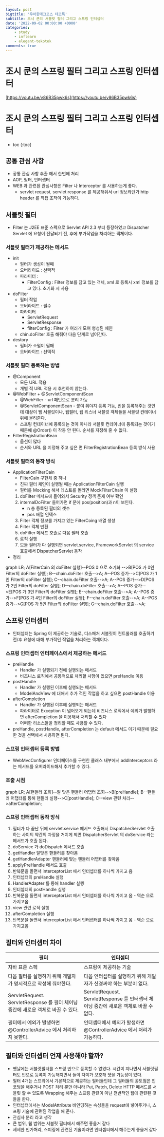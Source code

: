 ```yaml
---
layout: post
bigtitle: '우아한테크코스 테코톡'
subtitle: 조시 쿤의 서블릿 필터 그리고 스프링 인터셉터
date: '2022-09-02 00:00:00 +0900'
categories:
    - study
    - inflearn
    - elegant-tekotok
comments: true
---
```


# 조시 쿤의 스프링 필터 그리고 스프링 인터셉터
[https://youtu.be/v86B35pwk6s](https://youtu.be/v86B35pwk6s)

# 조시 쿤의 스프링 필터 그리고 스프링 인터셉터
* toc
{:toc}

## 공통 관심 사항
+ 공통 관심 사항 추출 해서 한번에 처리
+ AOP, 필터, 인터셉터
+ WEB 과 관련된 관심사항은 Filter 나 Interceptor 를 사용하는게 좋다.
  + servlet request, servlet response 를 제공해줘서 url 정보라던가 http header 를 직접 조작이 가능하다.

## 서블릿 필터
+ Filter 는 J2EE 표준 스펙으로 Servlet API 2.3 부터 등장하였고 Dispatcher Servlet 에 요청이 전달되기 전, 후에 부가작업을 처리하는 객체이다.

### 서블릿 필터가 제공하는 메서드
+ init 
  + 필터가 생성이 될때 
  + 오버라이드 : 선택적
  + 파라미터 : 
    + FilterConfig : Filter 정보를 담고 있는 객체, xml 로 등록시 xml 정보를 담고 있다. 초기화 시 사용
+ doFilter
  + 필터 작업 
  + 오버라이드 : 필수
  + 파라미터 
    + ServletRequest
    + ServletResponse
    + filterConfig : Filter 가 여러개 모여 형성된 체인
  + chin.doFilter 호출 해줘야 다음 단계로 넘어간다.
+ destory
  + 필터가 소멸이 될때 
  + 오버라이드 : 선택적

### 서블릿 필터 등록하는 방법 
+ @Component
  + 모든 URL 적용 
  + 개별 적 URL 적용 시 추천하지 않는다.
+ @WebFilter + @ServletComponentScan
  + @WebFilter - url 패턴으로 분리 가능
  + @ServletComponentScan - 붙여 줘야지 등록 가능, 빈을 등록해주는 것인데 대상이 웹 서블릿이나, 웹필터, 웹 리스너 서블릿 객체들을 서블릿 컨테이너 위에 올려준다.
  + 스프링 컨테이너에 등록되는 것이 아니라 서블릿 컨테이너에 등록되는 것이기 때문에 @Order() 이 작동 안 된다. 순서를 지정해 줄 수 없다.
+ FilterRegistrationBean
  + 옵션이 많다
  + 순서와 URL 을 지정해 주고 싶은 면 FilterRegistrationBean 등록 방식 사용

### 서블릿 필터의 동작 방식
+ ApplicationFilterCain
  + FilterCain 구현체 중 하나
  + 진짜 필터 체인이 실행될 때는 ApplicationFilterCain 실행
  + 필터를 Mocking 해서 테스트를 돌리면 MockFilterChain 이 실행
  1. doFilter 메서드에 들어와서 Security 정책 존재 여부 확인
  2. internalDoFilter 들어가면 if 문에 pos(position)과 n이 보인다.
     + n 총 등록된 필터의 갯수
     + pos 배열 인덱스
  3. Filter 객체 정보를 가지고 있는 FilterCoing 배열 생성
  4. Filter 객체 반환
  5. doFilter 메서드 호출로 다음 필터 호출
  6. 로직 실행 
  7. 모들 필터가 다 실행되면 servlet.service, FrameworkServlet 의 service 호출해서 DispatcherServlet 동작
+ 정리

<div class="language-mermaid">
graph LR;
    A[FilterCain 의 doFilter 실행]--POS 0 으로 초기화 -->B[POS 가 0인 Filter의 doFilter 실행];
    B--chain.doFilter 호출-->A;
    A--POS 증가-->C[POS 가 1인 Filter의 doFilter 실행];
    C--chain.doFilter 호출-->A;
    A--POS 증가-->D[POS 가 2인 Filter의 doFilter 실행];
    D--chain.doFilter 호출-->A;
    A--POS 증가-->E[POS 가 3인 Filter의 doFilter 실행];
    E--chain.doFilter 호출-->A;
    A--POS 증가-->F[POS 가 4인 Filter의 doFilter 실행];
    F--chain.doFilter 호출-->A;
    A--POS 증가-->G[POS 가 5인 Filter의 doFilter 실행];
    G--chain.doFilter 호출-->A;
</div>

## 스프링 인터셉터
+ 인터셉터는 Spring 이 제공하는 기술로, 디스패처 서블릿이 컨트롤러를 호출하기 전/후 요청에 대해 부가적인 작업을 처리하는 객체이다.

### 스프링 인터셉터 인터페이스에서 제공하는 메서드
+ preHandle
  + Handler 가 실행되기 전에 실행되는 메서드
  + 비즈니스 로직에서 공통적으로 처리할 사항이 있으면 preHandle 이용
+ postHandle
  + Handler 가 실행된 이후에 실행되는 메서드
  + ModelAndView 에 대해서 추가 적인 작업을 하고 싶으면 postHandle 이용 
+ afterCompletion
  + Handler 가 실행된 이후에 실행되는 메서드
  + 파라미터로 Exception 이 넘어오게 되는데 비즈니스 로직에서 예외가 발행하면 afterCompletion 을 이용해서 처리할 수 있다
  + 어떠한 리소스들을 정리할 때도 사용할 수 있다.
+ preHandle, postHandle, afterCompletion 는 default 메서드 이기 때문에 필요한 것을 선택해서 사용하면 된다.

### 스프링 인터셉터 등록 방법
+ WebMvcConfigurer 인터페이스를 구현한 클래스 내부에서 addInterceptors 라는 메서드를 오버라이드해서 추가할 수 있다.

### 호출 시점

<div class="language-mermaid">
graph LR;
    A[핸들러 조회]--알 맞은 핸들러 어댑터 조회-->B[preHandle];
    B--핸들러 어댑터를 통해 핸들러 실행-->C[postHandle];
    C--view 관련 처리-->afterCompletion;
</div>

### 스프링 인터셉터 동작 방식
1. 필터가 다 끝난 뒤에 servlet.service 메서드 호출해서 DispatcherServlet 호출 하는 사이의 약간의 과정을 거치게 되면 DispatcherServlet 의 doService 라는 메서드가 호출 된다.
2. doService 가 doDispatch 메서드 호출
3. getHandler 알맞은 핸들러를 찾아옴 
4. getHandlerAdapter 핸들러에 맞는 핸들러 어뎁터를 찾아옴
5. applyPreHandle 메서드 호출
6. 반복문을 돌면서 interceptorList 에서 인터셉터를 하나씩 가지고 옴
7. 인터셉터의 preHandle 실행 
8. HandlerAdapter 를 통해 handler 실행
9. 인터셉터의 postHandle 실행 
10. 반복문을 돌면서 interceptorList 에서 인터셉터를 하나씩 가지고 옴  - 역순 으로 가지고옴
11. view 관련 로직 실행
12. afterCompletion 실행
13. 반복문을 돌면서 interceptorList 에서 인터셉터를 하나씩 가지고 옴  - 역순 으로 가지고옴

## 필터와 인터셉터 차이

| 필터                                                             | 인터셉터                                                             |
|----------------------------------------------------------------|------------------------------------------------------------------|
| 자바 표준 스펙                                                       | 스프링이 제공하는 기술                                                     |
| 다음 필터를 실행하기 위해 개발자가 명시적으로 작성해 줘야한다.                            | 다음 인터셉터를 실행하기 위해 개발자가 신경써야 하는 부분이 없다.                            |
| ServletRequest. ServletResponse 를 필터 체이닝 중간에 새로운 객체로 바꿀 수 있다.  | ServletRequest. ServletResponse 를 인터셉터 체이닝 중간에 새로운 객체로 바꿀 수 없다.  |
| 필터에서 예외가 발생하면 @ControllerAdvice 에서 처리하지 못한다.                   | 인터셉터에서 예외가 발생하면 @ControllerAdvice 에서 처리가 가능하다.                   |

## 필터와 인터셉터 언제 사용해야 할까?
+ 옛날에는 서블릿필터를 스프링 빈으로 등록할 수 없었다. 시간이 지나면서 서블릿필터도 빈으로 등록이 가능해지면서 둘이 차이가 모호해 졋을 가능성이 있다.
+ 필터 4개는 스프리에서 기본적으로 제공하는 필터들인데 그 필터들의 공토점은 인코딩을 해주거나 POST 처리 뿐만 아니라 Put, Patch, Delete HTTP 메서드를 서블릿 할 수 있도록 
Wrapping 해주는 스프링 관련이 아닌 전반적인 웹에 관련된 것들을 한다.
+ 인터셉터에서는 ModelAttribute 바인딩하는 속성들을 request에 넣어주거나, 스프링 기술에 관련된 작업을 해 준다.
+ 관심사 분리 라고 생각 
+ 큰 범위, 웹 범위는 서블릿 필터에서 해주면 좋을거 같다
+ 세세한 인가처리, 스피링에 관련된 기술이라면 인터셉터에서 해주는게 좋을거 같다





